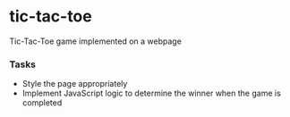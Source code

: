 # tic-tac-toe
Tic-Tac-Toe game implemented on a webpage

### Tasks
- Style the page appropriately
- Implement JavaScript logic to determine the winner when the game is completed
